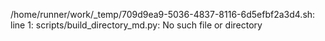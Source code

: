 /home/runner/work/_temp/709d9ea9-5036-4837-8116-6d5efbf2a3d4.sh: line 1: scripts/build_directory_md.py: No such file or directory
